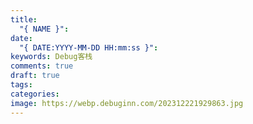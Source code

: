```yaml
---
title:
  "{ NAME }": 
date:
  "{ DATE:YYYY-MM-DD HH:mm:ss }": 
keywords: Debug客栈
comments: true
draft: true
tags:
categories:
image: https://webp.debuginn.com/202312221929863.jpg
---
```

